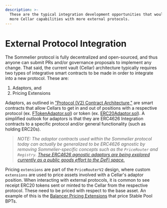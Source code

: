```yaml
---
description: >-
  These are the typical integration development opportunities that would enable
  more Cellar capabilities with more external protocols.
---
```


# External Protocol Integration

The Sommelier protocol is fully decentralized and open-sourced, and thus anyone can submit PRs and/or governance proposals to implement any change. That said, the current vault (Cellar) architecture typically requires two types of integrative smart contracts to be made in order to integrate into a new protocol. These are:

1. Adaptors, and
2. Pricing Extensions

Adaptors, as outlined in ["Protocol (V2) Contract Architecture,"](../protocol-v2-contract-architecture/) are smart contracts that allow Cellars to get in and out of positions with a respective protocol (ex. [FTokenAdaptor.sol](https://github.com/PeggyJV/cellar-contracts/blob/main/src/modules/adaptors/Frax/FTokenAdaptor.sol)) or token (ex. [ERC20Adaptor.sol](https://github.com/PeggyJV/cellar-contracts/blob/main/src/modules/adaptors/ERC20Adaptor.sol)). A simplified outlook for adaptors is that they are ERC4626 Integration contracts to a specific protocol and/or general functionality (such as holding ERC20s).&#x20;

> _NOTE: The adaptor contracts used within the Sommelier protocol today can actually be generalized to be ERC4626 agnostic by removing Sommelier-specific concepts such as the `PriceRouter` and `Registry`._ [_These ERC4626 agnostic adaptors are being explored currently as a public goods effort to the DeFi space._](https://github.com/PeggyJV/cellar-contracts/pull/143)

Pricing `extensions` are part of the `PriceRouterV2` design, where custom `extensions` are used to price assets involved with a Cellar's adaptor position. When interacting with external protocols, it is common to see receipt ERC20 tokens sent or minted to the Cellar from the respective protocol. These need to be priced with respect to the base asset. An example of this is the [Balancer Pricing Extensions](https://github.com/PeggyJV/cellar-contracts/tree/main/src/modules/price-router/Extensions/Balancer) that price Stable Pool BPTs.&#x20;

